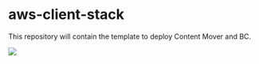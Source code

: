 # aws-client-stack
This repository will contain the template to deploy Content Mover and BC.

<a href="https://console.aws.amazon.com/cloudformation/home#/stacks/quickcreate?stackName&templateURL=https://prosperoware-cloudformation-templates.s3.amazonaws.com/template.yml" target="_blank"><img src="https://cdn.rawgit.com/buildkite/cloudformation-launch-stack-button-svg/master/launch-stack.svg" /></a>
